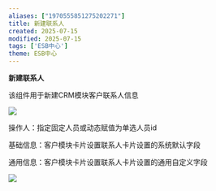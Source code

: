 ```yaml
---
aliases: ["1970555851275202271"]
title: 新建联系人
created: 2025-07-15
modified: 2025-07-15
tags: ['ESB中心']
theme: ESB中心
---
```


**新建联系人**

该组件用于新建CRM模块客户联系人信息

![](0a1713feb790af9a65b9c9752344c244.jpg)

操作人：指定固定人员或动态赋值为单选人员id

基础信息：客户模块卡片设置联系人卡片设置的系统默认字段

通用信息：客户模块卡片设置联系人卡片设置的通用自定义字段

![](3ff2d8f7cc45768af73d0de4fd97e002.jpg)